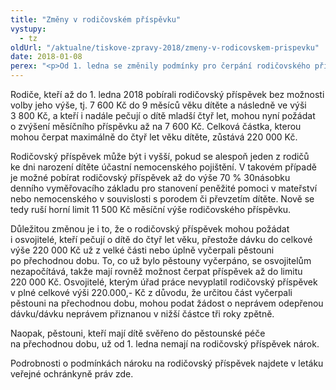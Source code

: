```yaml
---
title: "Změny v rodičovském příspěvku"
vystupy:
  - tz
oldUrl: "/aktualne/tiskove-zpravy-2018/zmeny-v-rodicovskem-prispevku"
date: 2018-01-08
perex: "<p>Od 1. ledna se změnily podmínky pro čerpání rodičovského příspěvku. Některé změny iniciovala ombudsmanka na základě svých poznatků z praxe. Nejdůležitější změnou je možnost rodičů čerpat rodičovský příspěvek až ve výši 7 600 Kč měsíčně.</p>"
---
```


<!-- imported from the old website -->

<p>Rodiče, kteří až do 1. ledna 2018 pobírali rodičovský příspěvek bez možnosti volby jeho výše, tj. 7 600 Kč do 9 měsíců věku dítěte a následně ve výši 3 800 Kč, a kteří i nadále pečují o dítě mladší čtyř let, mohou nyní požádat o zvýšení měsíčního příspěvku až na 7 600 Kč. Celková částka, kterou mohou čerpat maximálně do čtyř let věku dítěte, zůstává 220 000 Kč.</p> <p>Rodičovský příspěvek může být i vyšší, pokud se alespoň jeden z rodičů ke dni narození dítěte účastní nemocenského pojištění. V takovém případě je možné pobírat rodičovský příspěvek až do výše 70 % 30násobku denního vyměřovacího základu pro stanovení peněžité pomoci v mateřství nebo nemocenského v souvislosti s porodem či převzetím dítěte. Nově se tedy ruší horní limit 11 500 Kč měsíční výše rodičovského příspěvku.</p> <p>Důležitou změnou je i to, že o rodičovský příspěvek mohou požádat i osvojitelé, kteří pečují o dítě do čtyř let věku, přestože dávku do celkové výše 220 000 Kč už z velké části nebo úplně vyčerpali pěstouni po přechodnou dobu. To, co už bylo pěstouny vyčerpáno, se osvojitelům nezapočítává, takže mají rovněž možnost čerpat příspěvek až do limitu 220 000 Kč. Osvojitelé, kterým úřad práce nevyplatil rodičovský příspěvek v plné celkové výši 220.000,- Kč z důvodu, že určitou část vyčerpali pěstouni na přechodnou dobu, mohou podat žádost o neprávem odepřenou dávku/dávku neprávem přiznanou v nižší částce tři roky zpětně.  </p> <p>Naopak, pěstouni, kteří mají dítě svěřeno do pěstounské péče na přechodnou dobu, už od 1. ledna nemají na rodičovský příspěvek nárok.</p> Podrobnosti o podmínkách nároku na rodičovský příspěvek najdete v letáku veřejné ochránkyně práv zde.
